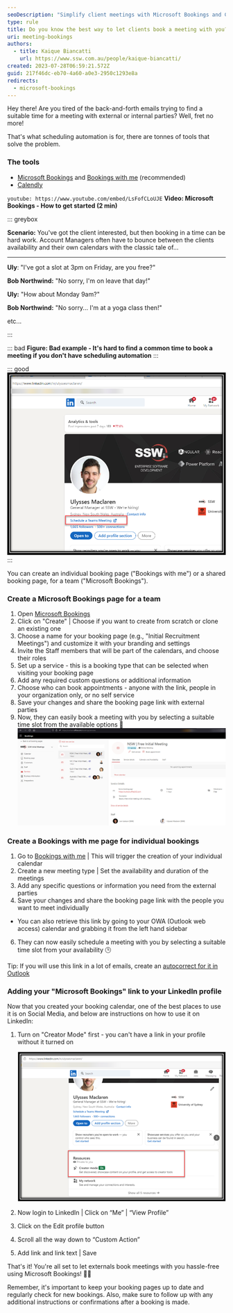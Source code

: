 ```yaml
---
seoDescription: "Simplify client meetings with Microsoft Bookings and Calendly - automate scheduling and reduce back-and-forth emails."
type: rule
title: Do you know the best way to let clients book a meeting with you?
uri: meeting-bookings
authors:
  - title: Kaique Biancatti
    url: https://www.ssw.com.au/people/kaique-biancatti/
created: 2023-07-28T06:59:21.572Z
guid: 217f46dc-eb70-4a60-a0e3-2950c1293e8a
redirects:
  - microsoft-bookings
---
```


Hey there! Are you tired of the back-and-forth emails trying to find a suitable time for a meeting with external or internal parties? Well, fret no more!

That's what scheduling automation is for, there are tonnes of tools that solve the problem.

<!--endintro-->

### The tools

- [Microsoft Bookings](https://www.microsoft.com/en-au/microsoft-365/business/scheduling-and-booking-app) and [Bookings with me](https://outlook.office.com/bookwithme/me) (recommended)
- [Calendly](https://calendly.com/)

`youtube: https://www.youtube.com/embed/LsFofCLoUJE`
**Video: Microsoft Bookings - How to get started (2 min)**

::: greybox

**Scenario:** You've got the client interested, but then booking in a time can be hard work. Account Managers often have to bounce between the clients availability and their own calendars with the classic tale of...

---

**Uly**: "I've got a slot at 3pm on Friday, are you free?"

**Bob Northwind:** "No sorry, I'm on leave that day!"

**Uly:** "How about Monday 9am?"

**Bob Northwind:** "No sorry... I'm at a yoga class then!"

etc...

:::

::: bad
**Figure: Bad example - It's hard to find a common time to book a meeting if you don't have scheduling automation**
:::

::: good
![Figure: Good example - A nice link in your LinkedIn profile for easy bookings](linkedinlink.png)
:::

You can create an individual booking page ("Bookings with me") or a shared booking page, for a team ("Microsoft Bookings").

### Create a Microsoft Bookings page for a team

1. Open [Microsoft Bookings](https://www.microsoft.com/en-au/microsoft-365/business/scheduling-and-booking-app)
2. Click on "Create" | Choose if you want to create from scratch or clone an existing one
3. Choose a name for your booking page (e.g., "Initial Recruitment Meetings") and customize it with your branding and settings
4. Invite the Staff members that will be part of the calendars, and choose their roles
5. Set up a service - this is a booking type that can be selected when visiting your booking page
6. Add any required custom questions or additional information
7. Choose who can book appointments - anyone with the link, people in your organization only, or no self service
8. Save your changes and share the booking page link with external parties
9. Now, they can easily book a meeting with you by selecting a suitable time slot from the available options 📅
   ![Figure: Setup - Setting up a new Service in Microsoft Bookings](microsoftbookings.jpg)

### Create a Bookings with me page for individual bookings

1. Go to [Bookings with me](https://outlook.office.com/bookwithme/me) | This will trigger the creation of your individual calendar
2. Create a new meeting type | Set the availability and duration of the meetings
3. Add any specific questions or information you need from the external parties
4. Save your changes and share the booking page link with the people you want to meet individually

- You can also retrieve this link by going to your OWA (Outlook web access) calendar and grabbing it from the left hand sidebar

6. They can now easily schedule a meeting with you by selecting a suitable time slot from your availability 🕒

Tip: If you will use this link in a lot of emails, create an [autocorrect for it in Outlook](/autocorrect-in-outlook)

### Adding your "Microsoft Bookings" link to your LinkedIn profile

Now that you created your booking calendar, one of the best places to use it is on Social Media, and below are instructions on how to use it on LinkedIn:

1. Turn on "Creator Mode" first - you can't have a link in your profile without it turned on

   ![Figure: Setup - Turn on Creator Mode in LinkedIn](creatormode.png)

2. Now login to LinkedIn | Click on “Me” | “View Profile”
3. Click on the Edit profile button
4. Scroll all the way down to “Custom Action”
5. Add link and link text | Save

That's it! You're all set to let externals book meetings with you hassle-free using Microsoft Bookings! 🎉✨

Remember, it's important to keep your booking pages up to date and regularly check for new bookings. Also, make sure to follow up with any additional instructions or confirmations after a booking is made.
